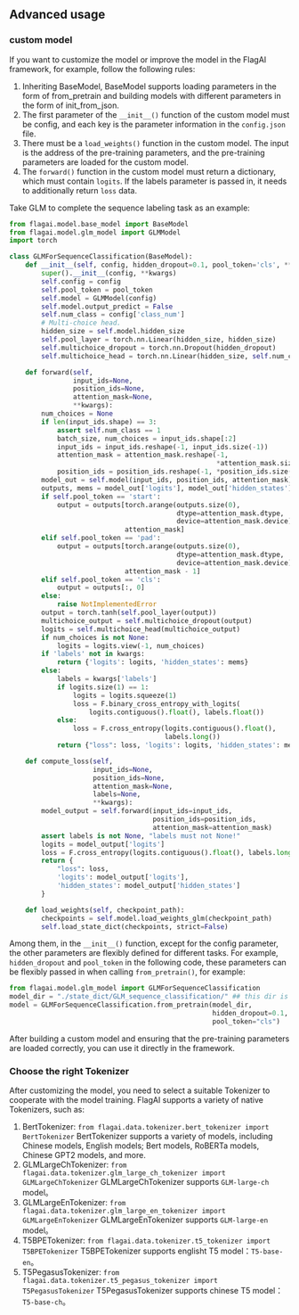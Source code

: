 ## Advanced usage

### custom model
If you want to customize the model or improve the model in the FlagAI framework, for example, follow the following rules:

1. Inheriting BaseModel, BaseModel supports loading parameters in the form of from_pretrain and building models with different parameters in the form of init_from_json.
2. The first parameter of the ``__init__()`` function of the custom model must be config, and each key is the parameter information in the ``config.json`` file.
3. There must be a ``load_weights()`` function in the custom model. The input is the address of the pre-training parameters, and the pre-training parameters are loaded for the custom model.
4. The ``forward()`` function in the custom model must return a dictionary, which must contain ``logits``. If the labels parameter is passed in, it needs to additionally return ``loss`` data.

Take GLM to complete the sequence labeling task as an example:

```python
from flagai.model.base_model import BaseModel
from flagai.model.glm_model import GLMModel
import torch

class GLMForSequenceClassification(BaseModel):
    def __init__(self, config, hidden_dropout=0.1, pool_token='cls', **kwargs):
        super().__init__(config, **kwargs)
        self.config = config
        self.pool_token = pool_token
        self.model = GLMModel(config)
        self.model.output_predict = False
        self.num_class = config['class_num']
        # Multi-choice head.
        hidden_size = self.model.hidden_size
        self.pool_layer = torch.nn.Linear(hidden_size, hidden_size)
        self.multichoice_dropout = torch.nn.Dropout(hidden_dropout)
        self.multichoice_head = torch.nn.Linear(hidden_size, self.num_class)

    def forward(self,
                input_ids=None,
                position_ids=None,
                attention_mask=None,
                **kwargs):
        num_choices = None
        if len(input_ids.shape) == 3:
            assert self.num_class == 1
            batch_size, num_choices = input_ids.shape[:2]
            input_ids = input_ids.reshape(-1, input_ids.size(-1))
            attention_mask = attention_mask.reshape(-1,
                                                    *attention_mask.size()[2:])
            position_ids = position_ids.reshape(-1, *position_ids.size()[2:])
        model_out = self.model(input_ids, position_ids, attention_mask)
        outputs, mems = model_out['logits'], model_out['hidden_states']
        if self.pool_token == 'start':
            output = outputs[torch.arange(outputs.size(0),
                                          dtype=attention_mask.dtype,
                                          device=attention_mask.device),
                             attention_mask]
        elif self.pool_token == 'pad':
            output = outputs[torch.arange(outputs.size(0),
                                          dtype=attention_mask.dtype,
                                          device=attention_mask.device),
                             attention_mask - 1]
        elif self.pool_token == 'cls':
            output = outputs[:, 0]
        else:
            raise NotImplementedError
        output = torch.tanh(self.pool_layer(output))
        multichoice_output = self.multichoice_dropout(output)
        logits = self.multichoice_head(multichoice_output)
        if num_choices is not None:
            logits = logits.view(-1, num_choices)
        if 'labels' not in kwargs:
            return {'logits': logits, 'hidden_states': mems}
        else:
            labels = kwargs['labels']
            if logits.size(1) == 1:
                logits = logits.squeeze(1)
                loss = F.binary_cross_entropy_with_logits(
                    logits.contiguous().float(), labels.float())
            else:
                loss = F.cross_entropy(logits.contiguous().float(),
                                       labels.long())
            return {"loss": loss, 'logits': logits, 'hidden_states': mems}

    def compute_loss(self,
                     input_ids=None,
                     position_ids=None,
                     attention_mask=None,
                     labels=None,
                     **kwargs):
        model_output = self.forward(input_ids=input_ids,
                                    position_ids=position_ids,
                                    attention_mask=attention_mask)
        assert labels is not None, "labels must not None!"
        logits = model_output['logits']
        loss = F.cross_entropy(logits.contiguous().float(), labels.long())
        return {
            "loss": loss,
            'logits': model_output['logits'],
            'hidden_states': model_output['hidden_states']
        }

    def load_weights(self, checkpoint_path):
        checkpoints = self.model.load_weights_glm(checkpoint_path)
        self.load_state_dict(checkpoints, strict=False)
```

Among them, in the ``__init__()`` function, except for the config parameter, the other parameters are flexibly defined for different tasks.
For example, ``hidden_dropout`` and ``pool_token`` in the following code, these parameters can be flexibly passed in when calling ``from_pretrain()``, for example:
```python
from flagai.model.glm_model import GLMForSequenceClassification
model_dir = "./state_dict/GLM_sequence_classification/" ## this dir is the position for model and vocab and config files.
model = GLMForSequenceClassification.from_pretrain(model_dir, 
                                                   hidden_dropout=0.1,
                                                   pool_token="cls")
```

After building a custom model and ensuring that the pre-training parameters are loaded correctly, you can use it directly in the framework.

### Choose the right Tokenizer

After customizing the model, you need to select a suitable Tokenizer to cooperate with the model training. FlagAI supports a variety of native Tokenizers, such as:

1. BertTokenizer: ```from flagai.data.tokenizer.bert_tokenizer import BertTokenizer``` BertTokenizer supports a variety of models, including Chinese models, English models; Bert models, RoBERTa models, Chinese GPT2 models, and more.
2. GLMLargeChTokenizer: ```from flagai.data.tokenizer.glm_large_ch_tokenizer import GLMLargeChTokenizer``` GLMLargeChTokenizer supports ``GLM-large-ch`` model。
3. GLMLargeEnTokenizer: ```from flagai.data.tokenizer.glm_large_en_tokenizer import GLMLargeEnTokenizer``` GLMLargeEnTokenizer supports ``GLM-large-en`` model。
3. T5BPETokenizer: ```from flagai.data.tokenizer.t5_tokenizer import T5BPETokenizer``` T5BPETokenizer supports englisht T5 model：``T5-base-en``。
4. T5PegasusTokenizer: ```from flagai.data.tokenizer.t5_pegasus_tokenizer import T5PegasusTokenizer``` T5PegasusTokenizer supports chinese T5 model：``T5-base-ch``。